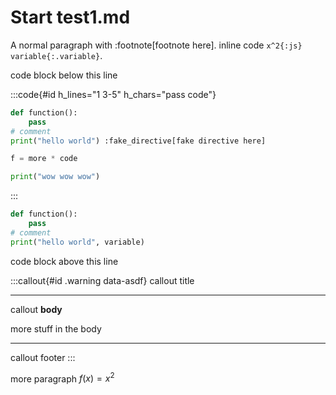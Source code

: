# Start test1.md

A normal paragraph with :footnote[footnote here]. inline code `x^2{:js}` `variable{:.variable}`.

code block below this line


:::code{#id h_lines="1 3-5" h_chars="pass code"}
```python
def function():
	pass
# comment
print("hello world") :fake_directive[fake directive here]

f = more * code

print("wow wow wow")
```
:::


```python {1} /pass/
def function():
	pass
# comment
print("hello world", variable)
```

code block above this line

:::callout{#id .warning data-asdf}
callout title
***
callout **body**

more stuff in the body
***
callout footer
:::

more paragraph $f(x) = x^2$